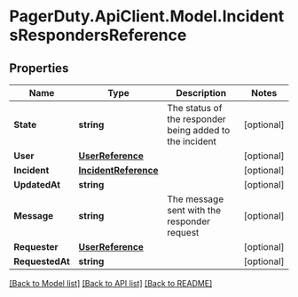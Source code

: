 # PagerDuty.ApiClient.Model.IncidentsRespondersReference
## Properties

Name | Type | Description | Notes
------------ | ------------- | ------------- | -------------
**State** | **string** | The status of the responder being added to the incident | [optional] 
**User** | [**UserReference**](UserReference.md) |  | [optional] 
**Incident** | [**IncidentReference**](IncidentReference.md) |  | [optional] 
**UpdatedAt** | **string** |  | [optional] 
**Message** | **string** | The message sent with the responder request | [optional] 
**Requester** | [**UserReference**](UserReference.md) |  | [optional] 
**RequestedAt** | **string** |  | [optional] 

[[Back to Model list]](../README.md#documentation-for-models) [[Back to API list]](../README.md#documentation-for-api-endpoints) [[Back to README]](../README.md)

